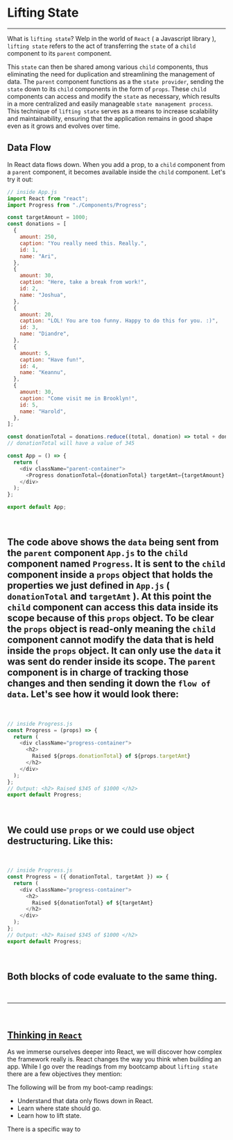 # Lifting State

---

What is `lifting state`? Welp in the world of `React` ( a Javascript library ), `lifting state` refers to the act of transferring the `state` of a `child` component to its `parent` component.

This `state` can then be shared among various `child` components, thus eliminating the need for duplication and streamlining the management of data. The `parent` component functions as a the `state provider`, sending the `state` down to its `child` components in the form of `props`. These `child` components can access and modify the `state` as necessary, which results in a more centralized and easily manageable `state management process`. This technique of `lifting state` serves as a means to increase scalability and maintainability, ensuring that the application remains in good shape even as it grows and evolves over time.

## Data Flow

In React data flows down. When you add a prop, to a `child` component from a `parent` component, it becomes available inside the `child` component. Let's try it out:

```js
// inside App.js
import React from "react";
import Progress from "./Components/Progress";

const targetAmount = 1000;
const donations = [
  {
    amount: 250,
    caption: "You really need this. Really.",
    id: 1,
    name: "Ari",
  },
  {
    amount: 30,
    caption: "Here, take a break from work!",
    id: 2,
    name: "Joshua",
  },
  {
    amount: 20,
    caption: "LOL! You are too funny. Happy to do this for you. :)",
    id: 3,
    name: "Diandre",
  },
  {
    amount: 5,
    caption: "Have fun!",
    id: 4,
    name: "Keannu",
  },
  {
    amount: 30,
    caption: "Come visit me in Brooklyn!",
    id: 5,
    name: "Harold",
  },
];

const donationTotal = donations.reduce((total, donation) => total + donation.amount, 0);
// donationTotal will have a value of 345

const App = () => {
  return (
    <div className="parent-container">
      <Progress donationTotal={donationTotal} targetAmt={targetAmount} />
    </div>
  );
};

export default App;
```

<br/>

## The code above shows the `data` being sent from the `parent` component `App.js` to the `child` component named `Progress`. It is sent to the `child` component inside a `props` object that holds the properties we just defined in `App.js` ( `donationTotal` and `targetAmt` ). At this point the `child` component can access this data inside its scope because of this `props` object. To be clear the `props` object is read-only meaning the `child` component cannot modify the data that is held inside the `props` object. It can only use the `data` it was sent do render inside its scope. The `parent` component is in charge of tracking those changes and then sending it down the `flow of data`. Let's see how it would look there:

<br/>

```js
// inside Progress.js
const Progress = (props) => {
  return (
    <div className="progress-container">
      <h2>
        Raised ${props.donationTotal} of ${props.targetAmt}
      </h2>
    </div>
  );
};
// Output: <h2> Raised $345 of $1000 </h2>
export default Progress;
```

<br/>

## We could use `props` or we could use object destructuring. Like this:

<br/>

```js
// inside Progress.js
const Progress = ({ donationTotal, targetAmt }) => {
  return (
    <div className="progress-container">
      <h2>
        Raised ${donationTotal} of ${targetAmt}
      </h2>
    </div>
  );
};
// Output: <h2> Raised $345 of $1000 </h2>
export default Progress;
```

<br />

## Both blocks of code evaluate to the same thing.

<br />

---

<br/>

## [Thinking in `React`](https://reactjs.org/docs/thinking-in-react.html)

As we immerse ourselves deeper into React, we will discover how complex the framework really is. React changes the way you think when building an app. While I go over the readings from my bootcamp about `lifting state` there are a few objectives they mention:

The following will be from my boot-camp readings:

- Understand that data only flows down in React.
- Learn where state should go.
- Learn how to lift state.

There is a specific way to
